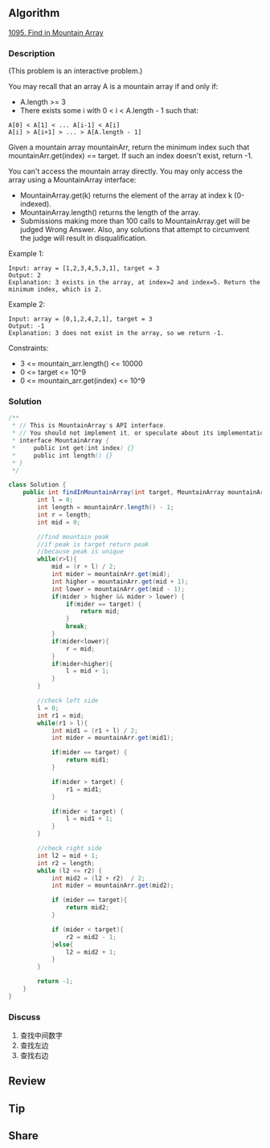 ## Algorithm

[1095. Find in Mountain Array](https://leetcode.com/problems/find-in-mountain-array/)

### Description

(This problem is an interactive problem.)

You may recall that an array A is a mountain array if and only if:

- A.length >= 3
- There exists some i with 0 < i < A.length - 1 such that:

```
A[0] < A[1] < ... A[i-1] < A[i]
A[i] > A[i+1] > ... > A[A.length - 1]
```

Given a mountain array mountainArr, return the minimum index such that mountainArr.get(index) == target.  If such an index doesn't exist, return -1.

You can't access the mountain array directly.  You may only access the array using a MountainArray interface:

- MountainArray.get(k) returns the element of the array at index k (0-indexed).
- MountainArray.length() returns the length of the array.
- Submissions making more than 100 calls to MountainArray.get will be judged Wrong Answer.  Also, any solutions that attempt to circumvent the judge will result in disqualification.



Example 1:

```
Input: array = [1,2,3,4,5,3,1], target = 3
Output: 2
Explanation: 3 exists in the array, at index=2 and index=5. Return the minimum index, which is 2.
```

Example 2:

```
Input: array = [0,1,2,4,2,1], target = 3
Output: -1
Explanation: 3 does not exist in the array, so we return -1.
```

Constraints:

- 3 <= mountain_arr.length() <= 10000
- 0 <= target <= 10^9
- 0 <= mountain_arr.get(index) <= 10^9

### Solution

```java
/**
 * // This is MountainArray's API interface.
 * // You should not implement it, or speculate about its implementation
 * interface MountainArray {
 *     public int get(int index) {}
 *     public int length() {}
 * }
 */

class Solution {
    public int findInMountainArray(int target, MountainArray mountainArr) {
        int l = 0;
        int length = mountainArr.length() - 1;
        int r = length;
        int mid = 0;

        //find mountain peak
        //if peak is target return peak
        //because peak is unique
        while(r>l){
            mid = (r + l) / 2;
            int mider = mountainArr.get(mid);
            int higher = mountainArr.get(mid + 1);
            int lower = mountainArr.get(mid - 1);
            if(mider > higher && mider > lower) {
                if(mider == target) {
                    return mid;
                }
                break;
            }
            if(mider<lower){
                r = mid;
            }
            if(mider<higher){
                l = mid + 1;
            }
        }

        //check left side
        l = 0;
        int r1 = mid;
        while(r1 > l){
            int mid1 = (r1 + l) / 2;
            int mider = mountainArr.get(mid1);

            if(mider == target) {
                return mid1;
            }

            if(mider > target) {
                r1 = mid1;                
            }

            if(mider < target) {
                l = mid1 + 1;                
            }
        }

        //check right side
        int l2 = mid + 1;
        int r2 = length;
        while (l2 <= r2) {
            int mid2 = (l2 + r2)  / 2;
            int mider = mountainArr.get(mid2);

            if (mider == target){
                return mid2;
            }

            if (mider < target){
                r2 = mid2 - 1;    
            }else{
                l2 = mid2 + 1;
            }
        }

        return -1;
    }
}
```

### Discuss

1. 查找中间数字
2. 查找左边
3. 查找右边


## Review


## Tip



## Share
